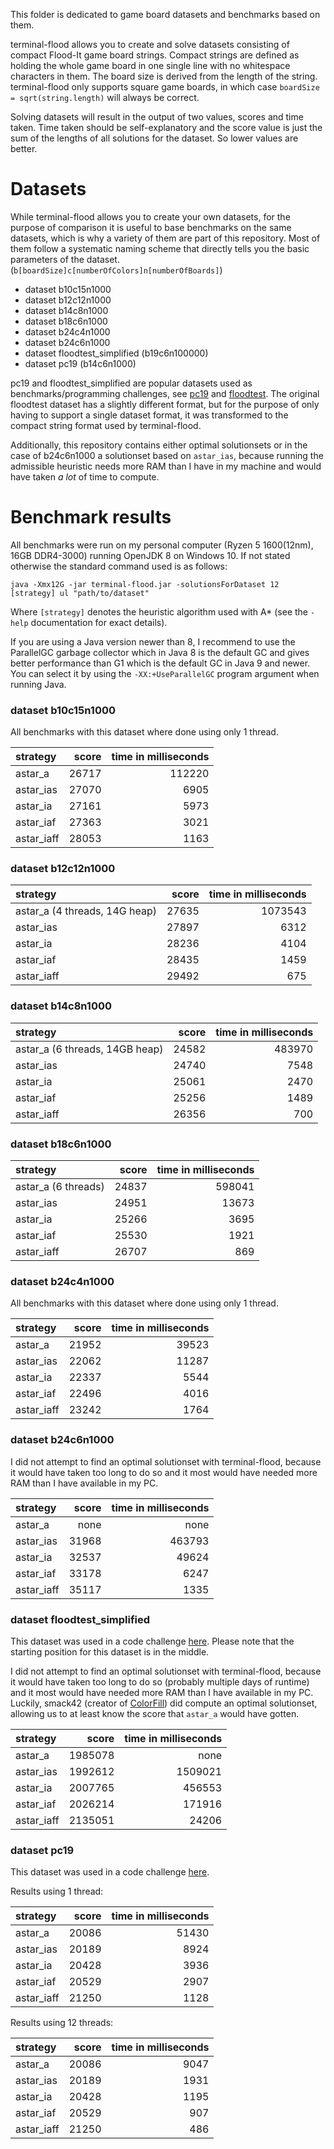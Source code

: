 This folder is dedicated to game board datasets and benchmarks based on them.

terminal-flood allows you to create and solve datasets consisting of compact Flood-It game board strings. Compact strings are defined as holding the whole game board in one single line with no whitespace characters in them. The board size is derived from the length of the string. terminal-flood only supports square game boards, in which case `boardSize = sqrt(string.length)` will always be correct.

Solving datasets will result in the output of two values, scores and time taken. Time taken should be self-explanatory and the score value is just the sum of the lengths of all solutions for the dataset. So lower values are better.


# Datasets

While terminal-flood allows you to create your own datasets, for the purpose of comparison it is useful to base benchmarks on the same datasets, which is why a variety of them are part of this repository. Most of them follow a systematic naming scheme that directly tells you the basic parameters of the dataset. (`b[boardSize]c[numberOfColors]n[numberOfBoards]`)

- dataset b10c15n1000
- dataset b12c12n1000
- dataset b14c8n1000
- dataset b18c6n1000
- dataset b24c4n1000
- dataset b24c6n1000
- dataset floodtest_simplified (b19c6n100000)
- dataset pc19 (b14c6n1000)

pc19 and floodtest_simplified are popular datasets used as benchmarks/programming challenges, see [pc19](https://web.archive.org/web/20150909200653/http://cplus.about.com/od/programmingchallenges/a/challenge19.htm) and [floodtest](https://codegolf.stackexchange.com/questions/26232/create-a-flood-paint-ai). The original floodtest dataset has a slightly different format, but for the purpose of only having to support a single dataset format, it was transformed to the compact string format used by terminal-flood.

Additionally, this repository contains either optimal solutionsets or in the case of b24c6n1000 a solutionset based on `astar_ias`, because running the admissible heuristic needs more RAM than I have in my machine and would have taken *a lot* of time to compute.


# Benchmark results

All benchmarks were run on my personal computer (Ryzen 5 1600(12nm), 16GB DDR4-3000) running OpenJDK 8 on Windows 10. If not stated otherwise the standard command used is as follows:

```
java -Xmx12G -jar terminal-flood.jar -solutionsForDataset 12 [strategy] ul "path/to/dataset"
```

Where `[strategy]` denotes the heuristic algorithm used with A* (see the `-help` documentation for exact details).

If you are using a Java version newer than 8, I recommend to use the ParallelGC garbage collector which in Java 8 is the default GC and gives better performance than G1 which is the default GC in Java 9 and newer. You can select it by using the `-XX:+UseParallelGC` program argument when running Java.


### dataset b10c15n1000

All benchmarks with this dataset where done using only 1 thread.

| strategy | score | time in milliseconds |
| :--- | ---: | ---: |
| astar_a | 26717 | 112220 |
| astar_ias | 27070 | 6905 |
| astar_ia | 27161 | 5973 |
| astar_iaf | 27363 | 3021 |
| astar_iaff | 28053 | 1163 |


### dataset b12c12n1000

| strategy | score | time in milliseconds |
| :--- | ---: | ---: |
| astar_a (4 threads, 14G heap) | 27635 | 1073543 |
| astar_ias | 27897 | 6312 |
| astar_ia | 28236 | 4104 |
| astar_iaf | 28435 | 1459 |
| astar_iaff | 29492 | 675 |


### dataset b14c8n1000

| strategy | score | time in milliseconds |
| :--- | ---: | ---: |
| astar_a (6 threads, 14GB heap) | 24582 | 483970 |
| astar_ias | 24740 | 7548 |
| astar_ia | 25061 | 2470 |
| astar_iaf | 25256 | 1489 |
| astar_iaff | 26356 | 700 |


### dataset b18c6n1000

| strategy | score | time in milliseconds |
| :--- | ---: | ---: |
| astar_a (6 threads) | 24837 | 598041 |
| astar_ias | 24951 | 13673 |
| astar_ia | 25266 | 3695 |
| astar_iaf | 25530 | 1921 |
| astar_iaff | 26707 | 869 |


### dataset b24c4n1000

All benchmarks with this dataset where done using only 1 thread.

| strategy | score | time in milliseconds |
| :--- | ---: | ---: |
| astar_a | 21952 | 39523 |
| astar_ias | 22062 | 11287 |
| astar_ia | 22337 | 5544 |
| astar_iaf | 22496 | 4016 |
| astar_iaff | 23242 | 1764 |


### dataset b24c6n1000

I did not attempt to find an optimal solutionset with terminal-flood, because it would have taken too long to do so and it most would have needed more RAM than I have available in my PC.

| strategy | score | time in milliseconds |
| :--- | ---: | ---: |
| astar_a | none | none |
| astar_ias | 31968 | 463793 |
| astar_ia | 32537 | 49624 |
| astar_iaf | 33178 | 6247 |
| astar_iaff | 35117 | 1335 |


### dataset floodtest_simplified

This dataset was used in a code challenge [here](https://codegolf.stackexchange.com/questions/26232/create-a-flood-paint-ai). Please note that the starting position for this dataset is in the middle.

I did not attempt to find an optimal solutionset with terminal-flood, because it would have taken too long to do so (probably multiple days of runtime) and it most would have needed more RAM than I have available in my PC. Luckily, smack42 (creator of [ColorFill](https://github.com/smack42/ColorFill)) did compute an optimal solutionset, allowing us to at least know the score that `astar_a` would have gotten.

| strategy | score | time in milliseconds |
| :--- | ---: | ---: |
| astar_a | 1985078 | none |
| astar_ias | 1992612 | 1509021 |
| astar_ia | 2007765 | 456553 |
| astar_iaf | 2026214 | 171916 |
| astar_iaff | 2135051 | 24206 |


### dataset pc19

This dataset was used in a code challenge [here](https://web.archive.org/web/20150909200653/http://cplus.about.com/od/programmingchallenges/a/challenge19.htm).

Results using 1 thread:

| strategy | score | time in milliseconds |
| :--- | ---: | ---: |
| astar_a | 20086 | 51430 |
| astar_ias | 20189 | 8924 |
| astar_ia | 20428 | 3936 |
| astar_iaf | 20529 | 2907 |
| astar_iaff | 21250 | 1128 |


Results using 12 threads:

| strategy | score | time in milliseconds |
| :--- | ---: | ---: |
| astar_a | 20086 | 9047 |
| astar_ias | 20189 | 1931 |
| astar_ia | 20428 | 1195 |
| astar_iaf | 20529 | 907 |
| astar_iaff | 21250 | 486 |
